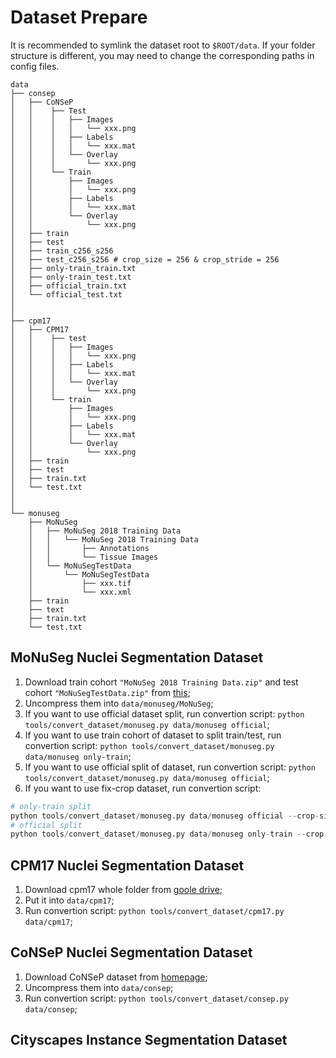 # Dataset Prepare

It is recommended to symlink the dataset root to `$ROOT/data`. If your folder structure is different, you may need to change the corresponding paths in config files.

```None
data
├── consep
│   ├── CoNSeP
│   │    ├── Test
│   │    │   ├── Images
│   │    │   │   └── xxx.png
│   │    │   ├── Labels
│   │    │   │   └── xxx.mat
│   │    │   └── Overlay
│   │    │       └── xxx.png
│   │    └── Train
│   │        ├── Images
│   │        │   └── xxx.png
│   │        ├── Labels
│   │        │   └── xxx.mat
│   │        └── Overlay
│   │            └── xxx.png
│   ├── train
│   ├── test
│   ├── train_c256_s256
│   ├── test_c256_s256 # crop_size = 256 & crop_stride = 256
│   ├── only-train_train.txt
│   ├── only-train_test.txt
│   ├── official_train.txt
│   └── official_test.txt
│
│
├── cpm17
│   ├── CPM17
│   │    ├── test
│   │    │   ├── Images
│   │    │   │   └── xxx.png
│   │    │   ├── Labels
│   │    │   │   └── xxx.mat
│   │    │   └── Overlay
│   │    │       └── xxx.png
│   │    └── train
│   │        ├── Images
│   │        │   └── xxx.png
│   │        ├── Labels
│   │        │   └── xxx.mat
│   │        └── Overlay
│   │            └── xxx.png
│   ├── train
│   ├── test
│   ├── train.txt
│   └── test.txt
│
│
└── monuseg
    ├── MoNuSeg
    │   ├── MoNuSeg 2018 Training Data
    │   │   └── MoNuSeg 2018 Training Data
    │   │       ├── Annotations
    │   │       └── Tissue Images
    │   └── MoNuSegTestData
    │       └── MoNuSegTestData
    │           ├── xxx.tif
    │           └── xxx.xml
    ├── train
    ├── text
    ├── train.txt
    └── test.txt

```

## MoNuSeg Nuclei Segmentation Dataset

1. Download train cohort `"MoNuSeg 2018 Training Data.zip"` and test cohort `"MoNuSegTestData.zip"` from [this](https://monuseg.grand-challenge.org/Data/);
2. Uncompress them into `data/monuseg/MoNuSeg`;
3. If you want to use official dataset split, run convertion script: `python tools/convert_dataset/monuseg.py data/monuseg official`;
4. If you want to use train cohort of dataset to split train/test, run convertion script: `python tools/convert_dataset/monuseg.py data/monuseg only-train`;
5. If you want to use official split of dataset, run convertion script: `python tools/convert_dataset/monuseg.py data/monuseg official`;
6. If you want to use fix-crop dataset, run convertion script:

```python
# only-train split
python tools/convert_dataset/monuseg.py data/monuseg official --crop-size 256 --crop-stride 256
# official split
python tools/convert_dataset/monuseg.py data/monuseg only-train --crop-size 256 --crop-stride 256
```

## CPM17 Nuclei Segmentation Dataset

1. Download cpm17 whole folder from [goole drive](https://drive.google.com/drive/folders/1l55cv3DuY-f7-JotDN7N5nbNnjbLWchK);
2. Put it into `data/cpm17`;
3. Run convertion script: `python tools/convert_dataset/cpm17.py data/cpm17`;

## CoNSeP Nuclei Segmentation Dataset

1. Download CoNSeP dataset from [homepage](https://warwick.ac.uk/fac/cross_fac/tia/data/hovernet/);
2. Uncompress them into `data/consep`;
3. Run convertion script: `python tools/convert_dataset/consep.py data/consep`;

## Cityscapes Instance Segmentation Dataset
